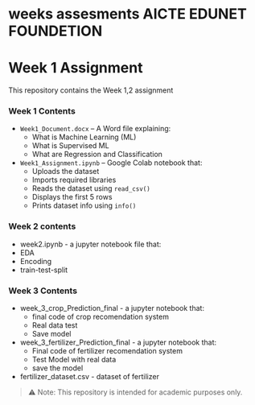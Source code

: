 # weeks assesments AICTE EDUNET FOUNDETION
# Week 1 Assignment

This repository contains the Week 1,2 assignment

### Week 1 Contents
- `Week1_Document.docx` – A Word file explaining:
  - What is Machine Learning (ML)
  - What is Supervised ML
  - What are Regression and Classification
- `Week1_Assignment.ipynb` – Google Colab notebook that:
  - Uploads the dataset
  - Imports required libraries
  - Reads the dataset using `read_csv()`
  - Displays the first 5 rows
  - Prints dataset info using `info()`
### Week 2 contents
  - week2.ipynb - a jupyter notebook file that:
  - EDA
  - Encoding
  - train-test-split
### Week 3 Contents
  - week_3_crop_Prediction_final - a jupyter notebook that:
     - final code of crop recomendation system
     - Real data test
     - Save model
  - week_3_fertilizer_Prediction_final - a jupyter notebook that:
     - Final code of fertilizer recomendation system
     - Test Model with real data
     - save the model
  - fertilizer_dataset.csv - dataset of fertilizer
    
> ⚠️ Note: This repository is intended for academic purposes only.
